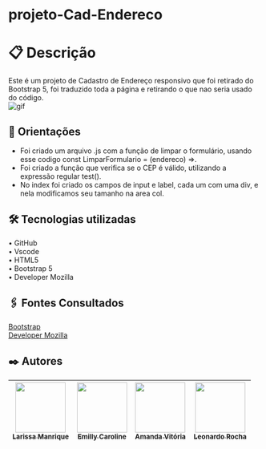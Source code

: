 # projeto-Cad-Endereco  

# 📋 Descrição
Este é um projeto de Cadastro de Endereço responsivo que foi retirado do Bootstrap 5, foi traduzido toda a página e retirando o que nao seria usado do código.  
![gif](gif\vid-bootstrap.gif)

## 🧭 Orientações
- Foi criado um arquivo .js com a função de limpar o formulário, usando esse codigo const LimparFormulario = (endereco) =>.
- Foi criado a função que verifica se o CEP é válido, utilizando a expressão regular test().
- No index foi criado os campos de input e label, cada um com uma div, e nela modificamos seu tamanho na area col.

## 🛠️ Tecnologias utilizadas  
• GitHub  
• Vscode  
• HTML5  
• Bootstrap 5  
• Developer Mozilla  

## 🖇️ Fontes Consultados
[Bootstrap](https://getbootstrap.com/docs/5.0/forms/layout/#gutters)  
[Developer Mozilla](https://developer.mozilla.org/pt-BR/docs/Web/JavaScript/Guide/Regular_expressions)

## ✒️ Autores 
  |  [<img loading="lazy" src="https://avatars.githubusercontent.com/u/127845865?v=4" width=100><br><sub>Larissa Manrique</sub>](https://github.com/larissassk) | [<img loading="lazy" src="https://avatars.githubusercontent.com/u/127847857?v=4" width=100><br><sub>Emilly Caroline </sub>](https://github.com/emillycaaroline) | [<img loading="lazy" src="https://avatars.githubusercontent.com/u/127847936?v=4" width=100><br><sub>Amanda Vitória</sub>](https://github.com/amandvitoria) | [<img loading="lazy" src="https://avatars.githubusercontent.com/u/86802310?v=4" width=100><br><sub>Leonardo Rocha </sub>](https://github.com/LeonardoRochaMarista) | 
| :---: | :---: | :---: | :---: |
